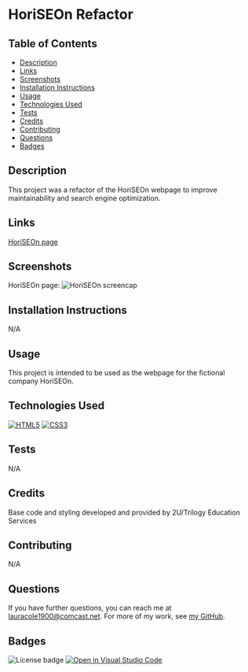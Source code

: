 # HoriSEOn Refactor

## Table of Contents

* [Description](#description)
* [Links](#links)
* [Screenshots](#screenshots)
* [Installation Instructions](#installation-instructions)
* [Usage](#usage)
* [Technologies Used](#technologies-used)
* [Tests](#tests)
* [Credits](#credits)
* [Contributing](#contributing)
* [Questions](#questions)
* [Badges](#badges)

## Description

This project was a refactor of the HoriSEOn webpage to improve maintainability and search engine optimization.

## Links

[HoriSEOn page](https://lauracole1900.github.io/horiSEOnCodeRefactor/)

## Screenshots

HoriSEOn page:
![HoriSEOn screencap](./assets/horiSEOnScreencap.png)

## Installation Instructions

N/A

## Usage

This project is intended to be used as the webpage for the fictional company HoriSEOn.

## Technologies Used

[![HTML5](https://img.shields.io/badge/built%20with-HTML5-f06529)](https://developer.mozilla.org/en-US/docs/Glossary/HTML5) [![CSS3](https://img.shields.io/badge/built%20with-CSS3-2965f1)](https://developer.mozilla.org/en-US/docs/Web/CSS)

## Tests

N/A

## Credits

Base code and styling developed and provided by 2U/Trilogy Education Services

## Contributing

N/A

## Questions

If you have further questions, you can reach me at lauracole1900@comcast.net. For more of my work, see [my GitHub](https://github.com/LauraCole1900).

## Badges

![License badge](https://img.shields.io/badge/license-MIT-2a607c) [![Open in Visual Studio Code](https://open.vscode.dev/badges/open-in-vscode.svg)](https://open.vscode.dev/LauraCole1900/horiSEOnCodeRefactor)